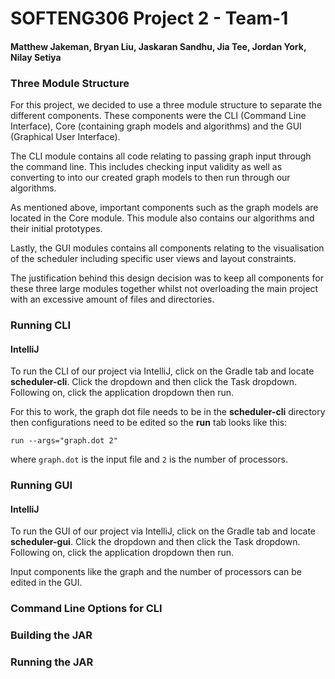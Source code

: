 # SOFTENG306 Project 2 - Team-1

#### Matthew Jakeman, Bryan Liu, Jaskaran Sandhu, Jia Tee, Jordan York, Nilay Setiya

### Three Module Structure
For this project, we decided to use a three module structure to separate the different components. These components
were the CLI (Command Line Interface), Core (containing graph models and algorithms)
and the GUI (Graphical User Interface).

The CLI module contains all code relating to passing graph input through the command line. This includes checking input
validity as well as converting to into our created graph models to then run through our algorithms.

As mentioned above, important components such as the graph models are located in the Core module. This module also
contains our algorithms and their initial prototypes.

Lastly, the GUI modules contains all components relating to the visualisation of the scheduler including specific
user views and layout constraints.

The justification behind this design decision was to keep all components for these three large modules
together whilst not overloading the main project with an excessive amount of files and directories.

### Running CLI

#### IntelliJ

To run the CLI of our project via IntelliJ, click on the Gradle tab and locate **scheduler-cli**. Click the dropdown
and then click the Task dropdown. Following on, click the application dropdown then run. 

For this to work, the graph dot
file needs to be in the **scheduler-cli** directory then configurations need to be edited so the **run** tab looks 
like this:

`run --args="graph.dot 2" `

where `graph.dot` is the input file and `2` is the number of processors.

### Running GUI

#### IntelliJ

To run the GUI of our project via IntelliJ, click on the Gradle tab and locate **scheduler-gui**. Click the dropdown
and then click the Task dropdown. Following on, click the application dropdown then run.

Input components like the graph and the number of processors can be edited in the GUI.

### Command Line Options for CLI



### Building the JAR


### Running the JAR

